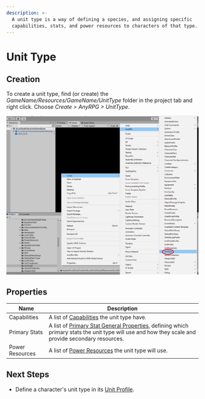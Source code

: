 ```yaml
---
description: >-
  A unit type is a way of defining a species, and assigning specific
  capabilities, stats, and power resources to characters of that type.
---
```


# Unit Type

## Creation

To create a unit type, find (or create) the _GameName/Resources/GameName/UnitType_ folder in the project tab and right click.  Choose _Create > AnyRPG > UnitType_.

![](<../.gitbook/assets/image (1) (1).png>)

## Properties

| Name            | Description                                                                                                                                                                                |
| --------------- | ------------------------------------------------------------------------------------------------------------------------------------------------------------------------------------------ |
| Capabilities    | A list of [Capabilities](../shared-properties/capabilities.md) the unit type have.                                                                                                         |
| Primary Stats   | A list of [Primary Stat General Properties](character-stat.md#general-properties), defining which primary stats the unit type will use and how they scale and provide secondary resources. |
| Power Resources | A list of [Power Resources](power-resource.md) the unit type will use.                                                                                                                     |

## Next Steps

* Define a character's unit type in its [Unit Profile](unit-profile.md).
